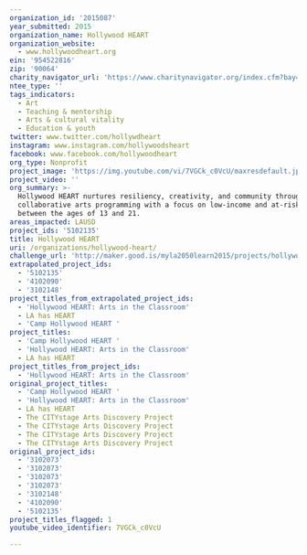 ```yaml
---
organization_id: '2015087'
year_submitted: 2015
organization_name: Hollywood HEART
organization_website:
  - www.hollywoodheart.org
ein: '954522816'
zip: '90064'
charity_navigator_url: 'https://www.charitynavigator.org/index.cfm?bay=search.profile&ein=954522816'
ntee_type: ''
tags_indicators:
  - Art
  - Teaching & mentorship
  - Arts & cultural vitality
  - Education & youth
twitter: www.twitter.com/hollywdheart
instagram: www.instagram.com/hollywoodsheart
facebook: www.facebook.com/hollywoodheart
org_type: Nonprofit
project_image: 'https://img.youtube.com/vi/7VGCk_c0VcU/maxresdefault.jpg'
project_video: ''
org_summary: >-
  Hollywood HEART nurtures resiliency, creativity, and community through
  collaborative arts programming with a focus on low-income and at-risk youth
  between the ages of 13 and 21.
areas_impacted: LAUSD
project_ids: '5102135'
title: Hollywood HEART
uri: /organizations/hollywood-heart/
challenge_url: 'http://maker.good.is/myla2050learn2015/projects/hollywoodheart.html'
extrapolated_project_ids:
  - '5102135'
  - '4102090'
  - '3102148'
project_titles_from_extrapolated_project_ids:
  - 'Hollywood HEART: Arts in the Classroom'
  - LA has HEART
  - 'Camp Hollywood HEART '
project_titles:
  - 'Camp Hollywood HEART '
  - 'Hollywood HEART: Arts in the Classroom'
  - LA has HEART
project_titles_from_project_ids:
  - 'Hollywood HEART: Arts in the Classroom'
original_project_titles:
  - 'Camp Hollywood HEART '
  - 'Hollywood HEART: Arts in the Classroom'
  - LA has HEART
  - The CITYstage Arts Discovery Project
  - The CITYstage Arts Discovery Project
  - The CITYstage Arts Discovery Project
  - The CITYstage Arts Discovery Project
original_project_ids:
  - '3102073'
  - '3102073'
  - '3102073'
  - '3102073'
  - '3102148'
  - '4102090'
  - '5102135'
project_titles_flagged: 1
youtube_video_identifier: 7VGCk_c0VcU

---
```

